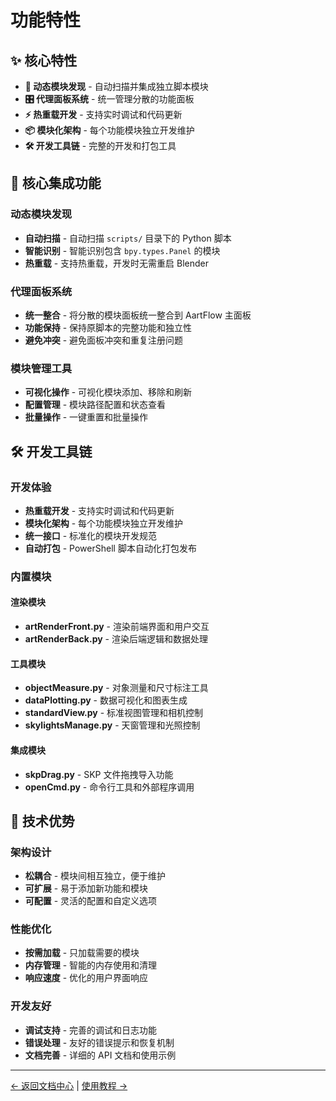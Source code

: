 # 功能特性

## ✨ 核心特性

- **🔧 动态模块发现** - 自动扫描并集成独立脚本模块
- **🎛️ 代理面板系统** - 统一管理分散的功能面板
- **⚡ 热重载开发** - 支持实时调试和代码更新
- **📦 模块化架构** - 每个功能模块独立开发维护
- **🛠️ 开发工具链** - 完整的开发和打包工具

## 🔧 核心集成功能

### 动态模块发现
- **自动扫描** - 自动扫描 `scripts/` 目录下的 Python 脚本
- **智能识别** - 智能识别包含 `bpy.types.Panel` 的模块
- **热重载** - 支持热重载，开发时无需重启 Blender

### 代理面板系统
- **统一整合** - 将分散的模块面板统一整合到 AartFlow 主面板
- **功能保持** - 保持原脚本的完整功能和独立性
- **避免冲突** - 避免面板冲突和重复注册问题

### 模块管理工具
- **可视化操作** - 可视化模块添加、移除和刷新
- **配置管理** - 模块路径配置和状态查看
- **批量操作** - 一键重置和批量操作

## 🛠️ 开发工具链

### 开发体验
- **热重载开发** - 支持实时调试和代码更新
- **模块化架构** - 每个功能模块独立开发维护
- **统一接口** - 标准化的模块开发规范
- **自动打包** - PowerShell 脚本自动化打包发布

### 内置模块

#### 渲染模块
- **artRenderFront.py** - 渲染前端界面和用户交互
- **artRenderBack.py** - 渲染后端逻辑和数据处理

#### 工具模块
- **objectMeasure.py** - 对象测量和尺寸标注工具
- **dataPlotting.py** - 数据可视化和图表生成
- **standardView.py** - 标准视图管理和相机控制
- **skylightsManage.py** - 天窗管理和光照控制

#### 集成模块
- **skpDrag.py** - SKP 文件拖拽导入功能
- **openCmd.py** - 命令行工具和外部程序调用

## 🎯 技术优势

### 架构设计
- **松耦合** - 模块间相互独立，便于维护
- **可扩展** - 易于添加新功能和模块
- **可配置** - 灵活的配置和自定义选项

### 性能优化
- **按需加载** - 只加载需要的模块
- **内存管理** - 智能的内存使用和清理
- **响应速度** - 优化的用户界面响应

### 开发友好
- **调试支持** - 完善的调试和日志功能
- **错误处理** - 友好的错误提示和恢复机制
- **文档完善** - 详细的 API 文档和使用示例

---

[← 返回文档中心](README.md) | [使用教程 →](tutorials.md)
